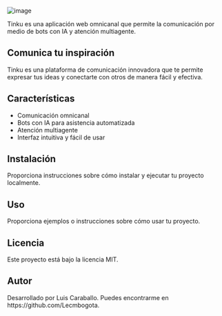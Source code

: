<!DOCTYPE html>
<html lang="es">
<head>
    <meta charset="UTF-8">
    <meta name="viewport" content="width=device-width, initial-scale=1.0">
</head>
<body>

![image](https://github.com/Lecmbogota/TINKU/assets/96073778/74ea0ad9-809d-422d-a260-ce8be92d0b20)


<p>Tinku es una aplicación web omnicanal que permite la comunicación por medio de bots con IA y atención multiagente.</p>

<h2>Comunica tu inspiración</h2>

<p>Tinku es una plataforma de comunicación innovadora que te permite expresar tus ideas y conectarte con otros de manera fácil y efectiva.</p>

<h2>Características</h2>

<ul>
    <li>Comunicación omnicanal</li>
    <li>Bots con IA para asistencia automatizada</li>
    <li>Atención multiagente</li>
    <li>Interfaz intuitiva y fácil de usar</li>
</ul>

<h2>Instalación</h2>

<p>Proporciona instrucciones sobre cómo instalar y ejecutar tu proyecto localmente.</p>

<h2>Uso</h2>

<p>Proporciona ejemplos o instrucciones sobre cómo usar tu proyecto.</p>

<h2>Licencia</h2>

<p>Este proyecto está bajo la licencia MIT.</p>

<h2>Autor</h2>
<p>Desarrollado por Luis Caraballo. Puedes encontrarme en https://github.com/Lecmbogota.</p>
</body>
</html>
